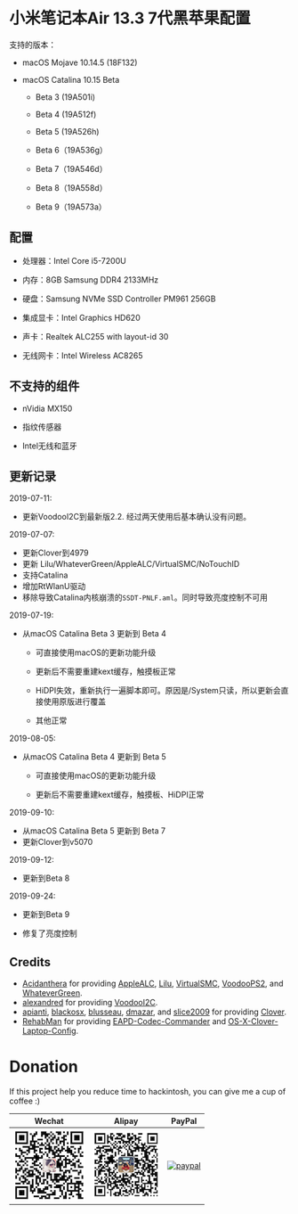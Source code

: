 # 小米笔记本Air 13.3 7代黑苹果配置

支持的版本：

* macOS Mojave 10.14.5 (18F132)

* macOS Catalina 10.15 Beta

    * Beta 3 (19A501i)

    * Beta 4 (19A512f)

    * Beta 5 (19A526h)

    * Beta 6（19A536g）

    * Beta 7（19A546d）

    * Beta 8（19A558d）

    * Beta 9（19A573a）

## 配置

* 处理器：Intel Core i5-7200U

* 内存：8GB Samsung DDR4 2133MHz

* 硬盘：Samsung NVMe SSD Controller PM961 256GB

* 集成显卡：Intel Graphics HD620

* 声卡：Realtek ALC255 with layout-id 30

* 无线网卡：Intel Wireless AC8265

## 不支持的组件

* nVidia MX150

* 指纹传感器

* Intel无线和蓝牙

## 更新记录

2019-07-11:

* 更新VoodooI2C到最新版2.2. 经过两天使用后基本确认没有问题。

2019-07-07:

* 更新Clover到4979
* 更新 Lilu/WhateverGreen/AppleALC/VirtualSMC/NoTouchID 
* 支持Catalina
* 增加RtWlanU驱动
* 移除导致Catalina内核崩溃的`SSDT-PNLF.aml`。同时导致亮度控制不可用

2019-07-19:

* 从macOS Catalina Beta 3 更新到 Beta 4

    * 可直接使用macOS的更新功能升级

    * 更新后不需要重建kext缓存，触摸板正常

    * HiDPI失效，重新执行一遍脚本即可。原因是/System只读，所以更新会直接使用原版进行覆盖

    * 其他正常

2019-08-05:

* 从macOS Catalina Beta 4 更新到 Beta 5

    * 可直接使用macOS的更新功能升级

    * 更新后不需要重建kext缓存，触摸板、HiDPI正常

2019-09-10:

* 从macOS Catalina Beta 5 更新到 Beta 7
* 更新Clover到v5070

2019-09-12:

* 更新到Beta 8

2019-09-24:

* 更新到Beta 9

* 修复了亮度控制

## Credits

- [Acidanthera](https://github.com/acidanthera) for providing [AppleALC](https://github.com/acidanthera/AppleALC), [Lilu](https://github.com/acidanthera/Lilu), [VirtualSMC](https://github.com/acidanthera/VirtualSMC), [VoodooPS2](https://github.com/acidanthera/VoodooPS2), and [WhateverGreen](https://github.com/acidanthera/WhateverGreen).
- [alexandred](https://github.com/alexandred) for providing [VoodooI2C](https://github.com/alexandred/VoodooI2C).
- [apianti](https://sourceforge.net/u/apianti), [blackosx](https://sourceforge.net/u/blackosx), [blusseau](https://sourceforge.net/u/blusseau), [dmazar](https://sourceforge.net/u/dmazar), and [slice2009](https://sourceforge.net/u/slice2009) for providing [Clover](https://sourceforge.net/projects/cloverefiboot).
- [RehabMan](https://github.com/RehabMan) for providing [EAPD-Codec-Commander](https://github.com/RehabMan/EAPD-Codec-Commander) and [OS-X-Clover-Laptop-Config](https://github.com/RehabMan/OS-X-Clover-Laptop-Config).

# Donation

If this project help you reduce time to hackintosh, you can give me a cup of coffee :)

| Wechat| Alipay | PayPal |
| - | - | - |
| ![wechat](img/wechat.png) | ![alipay](img/alipay.png) | [![paypal](https://www.paypalobjects.com/en_US/i/btn/btn_donateCC_LG.gif)](https://www.paypal.com/cgi-bin/webscr?cmd=_s-xclick&hosted_button_id=XY2PW7DUBTWXE&source=url) |



